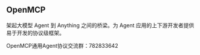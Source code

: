 ## OpenMCP

架起大模型 Agent 到 Anything 之间的桥梁。为 Agent 应用的上下游开发者提供易于开发的协议级框架。


OpenMCP通用Agent协议交流群：782833642

